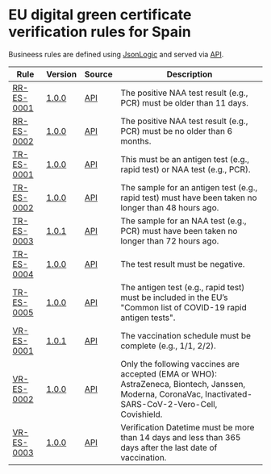 # EU digital green certificate verification rules for Spain

Busineess rules are defined using [JsonLogic](https://jsonlogic.com) and served via [API](https://dgca-businessrule-service.ezdrav.si/rules/ES).

| Rule | Version | Source | Description |
| ---- | ------- | ------ | ----------- |
| [RR-ES-0001](RR-ES-0001.json) | [1.0.0](RR-ES-0001_1.0.0.json) | [API](https://dgca-businessrule-service.ezdrav.si/rules/ES/2b7a5813fc9eae2d67c4e1a43560067e7d6d43a62e18e0d59fd9f1e40d0d6898) | The positive NAA test result (e.g., PCR) must be older than 11 days. |
| [RR-ES-0002](RR-ES-0002.json) | [1.0.0](RR-ES-0002_1.0.0.json) | [API](https://dgca-businessrule-service.ezdrav.si/rules/ES/391a065fc11b7d643eeb19a40bf5ea0b1a855c12c591d4a93c2601bdbf94bb7e) | The positive NAA test result (e.g., PCR) must be no older than 6 months. |
| [TR-ES-0001](TR-ES-0001.json) | [1.0.0](TR-ES-0001_1.0.0.json) | [API](https://dgca-businessrule-service.ezdrav.si/rules/ES/ff736e829cfac51f6ad3d4abe54590f21feb3e611b00d13a0f5e7c2e46d525d6) | This must be an antigen test (e.g., rapid test) or NAA test (e.g., PCR). |
| [TR-ES-0002](TR-ES-0002.json) | [1.0.0](TR-ES-0002_1.0.0.json) | [API](https://dgca-businessrule-service.ezdrav.si/rules/ES/91fca7c5150a95fe22488b004e5ad452d2db5dfb18964f52e9e14be6842b5240) | The sample for an antigen test (e.g., rapid test) must have been taken no longer than 48 hours ago. |
| [TR-ES-0003](TR-ES-0003.json) | [1.0.1](TR-ES-0003_1.0.1.json) | [API](https://dgca-businessrule-service.ezdrav.si/rules/ES/29312837f908ed6c34a227f91808317e1aaec81980f3fa9ee00eacb57fed542e) | The sample for an NAA test (e.g., PCR) must have been taken no longer than 72 hours ago. |
| [TR-ES-0004](TR-ES-0004.json) | [1.0.0](TR-ES-0004_1.0.0.json) | [API](https://dgca-businessrule-service.ezdrav.si/rules/ES/20957ea869fc7f298ff9a53ff31b56793d9f1179a2664ff3ee344ee1be16557f) | The test result must be negative. |
| [TR-ES-0005](TR-ES-0005.json) | [1.0.0](TR-ES-0005_1.0.0.json) | [API](https://dgca-businessrule-service.ezdrav.si/rules/ES/5e3b1940e4ad295729e36ddb9b3a248c543f7acd4aeb1db1916ef68e9f6c3917) | The antigen test (e.g., rapid test) must be included in the EU’s "Common list of COVID-19 rapid antigen tests". |
| [VR-ES-0001](VR-ES-0001.json) | [1.0.1](VR-ES-0001_1.0.1.json) | [API](https://dgca-businessrule-service.ezdrav.si/rules/ES/1db46a2311d36a5b14530a3f0c7c2b3166a23fab9e830b6000a4bc334047cf51) | The vaccination schedule must be complete (e.g., 1/1, 2/2). |
| [VR-ES-0002](VR-ES-0002.json) | [1.0.0](VR-ES-0002_1.0.0.json) | [API](https://dgca-businessrule-service.ezdrav.si/rules/ES/205c8c8bda012de45f7a2767b1ec05aa3e366b443479338d96d077cb2e63333b) | Only the following vaccines are accepted (EMA or WHO): AstraZeneca, Biontech, Janssen, Moderna, CoronaVac, Inactivated-SARS-CoV-2-Vero-Cell, Covishield. |
| [VR-ES-0003](VR-ES-0003.json) | [1.0.0](VR-ES-0003_1.0.0.json) | [API](https://dgca-businessrule-service.ezdrav.si/rules/ES/655b3fa990ab03506abcebb11c003c68ce13b81106978c0cb4fbba8a99545953) | Verification Datetime must be more than 14 days and less than 365 days after the last date of vaccination. |
